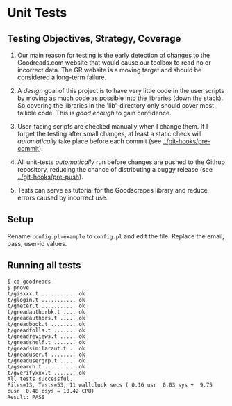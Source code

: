 # Unit Tests

## Testing Objectives, Strategy, Coverage

1. Our main reason for testing is the early detection of changes to the
Goodreads.com website that would cause our toolbox to read no or incorrect data.
The GR website is a moving target and should be considered a long-term failure.

2. A _design_ goal of this project is to have very little code in the user scripts 
by moving as much code as possible into the libraries (down the stack).
So covering the libraries in the 'lib'-directory only should cover most fallible code.
This is _good enough_ to gain confidence.

3. User-facing scripts are checked manually when I change them.
If I forget the testing after small changes, at least a static 
check will _automatically_ take place before each commit
(see [../git-hooks/pre-commit](../git-hooks/pre-commit)).

4. All unit-tests _automatically_ run before changes are pushed to the Github repository, 
reducing the chance of distributing a buggy release 
(see [../git-hooks/pre-push](../git-hooks/pre-push)).

5. Tests can serve as tutorial for the Goodscrapes library and reduce 
errors caused by incorrect use.


## Setup

Rename `config.pl-example` to `config.pl` and edit the file. 
Replace the email, pass, user-id values.


## Running all tests

```console
$ cd goodreads
$ prove
t/gisxxx.t ........... ok   
t/glogin.t ........... ok   
t/gmeter.t ........... ok   
t/greadauthorbk.t .... ok   
t/greadauthors.t ..... ok   
t/greadbook.t ........ ok   
t/greadfolls.t ....... ok   
t/greadreviews.t ..... ok   
t/greadshelf.t ....... ok    
t/greadsimilaraut.t .. ok   
t/greaduser.t ........ ok   
t/greadusergrp.t ..... ok   
t/gsearch.t .......... ok    
t/gverifyxxx.t ....... ok   
All tests successful.
Files=13, Tests=53, 11 wallclock secs ( 0.16 usr  0.03 sys +  9.75 cusr  0.48 csys = 10.42 CPU)
Result: PASS
```



